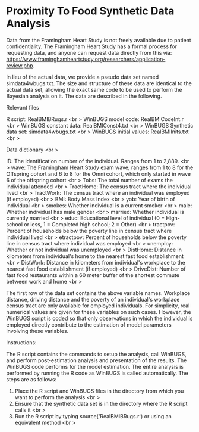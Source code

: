 # Proximity To Food Synthetic Data Analysis

Data from the Framingham Heart Study is not freely available due to patient confidentiality. The Framingham Heart Study has a formal process for requesting data, and anyone can request data directly from this via: https://www.framinghamheartstudy.org/researchers/application-review.php.  

In lieu of the actual data, we provide a pseudo data set named simdata4wbugs.txt. The size and structure of these data are identical to the actual data set, allowing the exact same code to be used to perform the Bayesian analysis on it. The data are described in the following.

Relevant files

 R script: RealBMIBRugs.r <br \>
 WinBUGS model code: RealBMICodeInt.r <br \>
 WinBUGS constant data: RealBMIConst4.txt <br \>
 WinBUGS Synthetic data set: simdata4wbugs.txt <br \>
 WinBUGS initial values: RealBMIInits.txt <br \>

Data dictionary <br \>

 ID: The identification number of the individual. Ranges from 1 to 2,889. <br \>
 wave: The Framingham Heart Study exam wave; ranges from 1 to 8 for the Offspring cohort and 6 to 8 for the Omni cohort, which only started in wave 6 of the offspring cohort <br \>
 Tobs: The total number of exams the individual attended <br \>
 TractHome: The census tract where the individual lived <br \>
 TractWork: The census tract where an individual was employed (if employed) <br \>
 BMI: Body Mass Index <br \>
 yob: Year of birth of individual <br \>
 smokes: Whether individual is a current smoker <br \>
 male: Whether individual has male gender <br \>
 married: Whether individual is currently married <br \>
 educ: Educational level of individual (0 = High-school or less, 1 = Completed high school; 2 = Other) <br \>
 tractpov: Percent of households below the poverty line in census tract where individual lived <br \>
 etractpov: Percent of households below the poverty line in census tract where individual was employed <br \>
 unemploy: Whether or not individual was unemployed <br \>
 DistHome: Distance in kilometers from individual's home to the nearest fast food establishment <br \>
 DistWork: Distance in kilometers from individual's workplace to the nearest fast food establishment (if employed) <br \>
 DriveDist: Number of fast food restaurants within a 60 meter buffer of the shortest commute between work and home <br \>

The first row of the data set contains the above variable names. Workplace distance, driving distance and the poverty of an individual's workplace census tract are only available for employed individuals. For simplicity, real numerical values are given for these variables on such cases. However, the WinBUGS script is coded so that only observations in which the individual is employed directly contribute to the estimation of model parameters involving these variables.

Instructions:

The R script contains the commands to setup the analysis, call WinBUGS, and perform post-estimation analysis and presentation of the results. The WinBUGS code performs for the model estimation. The entire analysis is performed by running the R code as WinBUGS is called automatically. The steps are as follows:

 1) Place the R script and WinBUGS files in the directory from which you want to perform the analysis <br \>
 2) Ensure that the synthetic data set is in the directory where the R script calls it <br \>
 3) Run the R script by typing source('RealBMIBRugs.r') or using an equivalent method <br \>
